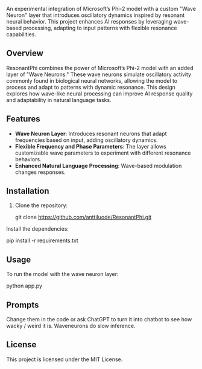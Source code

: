 An experimental integration of Microsoft’s Phi-2 model with a custom "Wave Neuron" layer that introduces oscillatory dynamics inspired by resonant neural behavior. This project enhances AI responses by leveraging wave-based processing, adapting to input patterns with flexible resonance capabilities.

## Overview

ResonantPhi combines the power of Microsoft’s Phi-2 model with an added layer of "Wave Neurons." These wave neurons simulate oscillatory activity commonly found in biological neural networks, allowing the model to process and adapt to patterns with dynamic resonance. This design explores how wave-like neural processing can improve AI response quality and adaptability in natural language tasks.

## Features

- **Wave Neuron Layer**: Introduces resonant neurons that adapt frequencies based on input, adding oscillatory dynamics.
- **Flexible Frequency and Phase Parameters**: The layer allows customizable wave parameters to experiment with different resonance behaviors.
- **Enhanced Natural Language Processing**: Wave-based modulation changes responses. 
## Installation

1. Clone the repository:

   git clone https://github.com/anttiluode/ResonantPhi.git

Install the dependencies:

pip install -r requirements.txt

## Usage
To run the model with the wave neuron layer:

python app.py

## Prompts

Change them in the code or ask ChatGPT to turn it into chatbot to see how wacky / weird it is. 
Waveneurons do slow inference. 

## License

This project is licensed under the MIT License.
